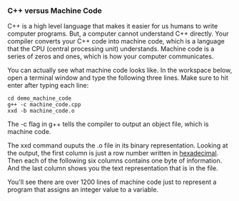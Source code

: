 ### C++ versus Machine Code

C++ is a high level language that makes it easier for us humans to write computer programs. But, a computer cannot understand C++ directly. Your compiler converts your C++ code into machine code, which is a language that the CPU (central processing unit) understands. Machine code is a series of zeros and ones, which is how your computer communicates.

You can actually see what machine code looks like. In the workspace below, open a terminal window and type the following three lines. Make sure to hit enter after typing each line:

```
cd demo_machine_code
g++ -c machine_code.cpp
xxd -b machine_code.o
```
The -c flag in g++ tells the compiler to output an object file, which is machine code. 

The xxd command ouputs the .o file in its binary representation. Looking at the output, the first column is just a row number written in [hexadecimal](https://simple.wikipedia.org/wiki/Hexadecimal_numeral_system). Then each of the following six columns contains one byte of information. And the last column shows you the text representation that is in the file.

You'll see there are over 1200 lines of machine code just to represent a program that assigns an integer value to a variable.